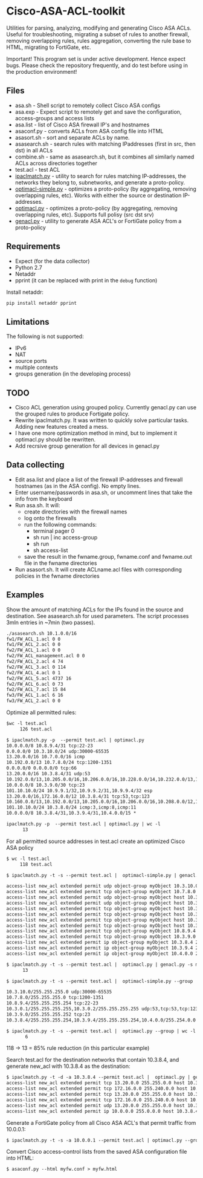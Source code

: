 # Cisco-ASA-ACL-toolkit
Utilities for parsing, analyzing, modifying and generating Cisco ASA ACLs. Useful for troubleshooting, migrating a subset of rules to another firewall, removing overlapping rules, rules aggregation, converting the rule base to HTML, migrating to FortiGate, etc.

Important! This program set is under active development. Hence expect bugs. Please check the repository frequently, and do test before using in the production environment!

## Files

* asa.sh - Shell script to remotely collect Cisco ASA configs
* asa.exp - Expect script to remotely get and save the configuration, access-groups and access lists
* asa.list - list of Cisco ASA firewall IP's and hostnames 
* asaconf.py - converts ACLs from ASA config file into HTML
* asasort.sh - sort and separate ACLs by name. 
* asasearch.sh - search rules with matching IPaddresses (first in src, then dst) in all ACLs
* combine.sh - same as asasearch.sh, but it combines all similarly named ACLs across directories together
* test.acl - test ACL
* [ipaclmatch.py](https://github.com/AlekzNet/Cisco-ASA-ACL-toolkit/blob/master/doc/ipaclmatch.md) - utility to search for rules matching IP-addresses, the networks they belong to, subnetworks, and generate a proto-policy.
* [optimacl-simple.py](https://github.com/AlekzNet/Cisco-ASA-ACL-toolkit/blob/master/doc/optimacl-simple.md) - optimizes a proto-policy (by aggregating, removing overlapping rules, etc). Works with either the source or destination IP-addresses.
* [optimacl.py](https://github.com/AlekzNet/Cisco-ASA-ACL-toolkit/blob/master/doc/optimacl.md) - optimizes a proto-policy (by aggregating, removing overlapping rules, etc). Supports full polisy (src dst srv)
* [genacl.py](https://github.com/AlekzNet/Cisco-ASA-ACL-toolkit/blob/master/doc/genacl.md) - utility to generate ASA ACL's or FortiGate policy from a proto-policy

## Requirements

* Expect (for the data collector)
* Python 2.7
* Netaddr
* pprint (it can be replaced with print in the `debug` function)

Install netaddr:

```sh
pip install netaddr pprint
```
## Limitations

The following is not supported:

* IPv6
* NAT
* source ports 
* multiple contexts
* groups generation (in the developing process)

## TODO

* Cisco ACL generation using grouped policy. Currently genacl.py can use the grouped rules to produce Fortigate policy. 
* Rewrite ipaclmatch.py. It was written to quickly solve particular tasks. Adding new features created a mess.
* I have one more optimization method in mind, but to implement it optimacl.py should be rewritten.
* Add recrsive group generation for all devices in genacl.py


## Data collecting

* Edit asa.list and place a list of the firewall IP-addresses and firewall hostnames (as in the ASA config). No empty lines.
* Enter username/passwords in asa.sh, or uncomment lines that take the info from the keyboard
* Run asa.sh. It will: 
  * create directories with the firewall names
  * log onto the firewalls
  * run the following commands:
    * terminal pager 0 
    * sh run | inc access-group
    * sh run
    * sh access-list
  * save the result in the fwname.group, fwname.conf and fwname.out file in the fwname directories
* Run asasort.sh. It will create ACLname.acl files with corresponding policies in the fwname directories


## Examples

Show the amount of matching ACLs for the IPs found in the source and destination. See asasearch.sh for used parameters. The script processes 3mln entries in ~7min (two passes).

```txt
./asasearch.sh 10.1.0.0/16             
fw1/FW_ACL_1.acl 0 0
fw1/FW_ACL_2.acl 0 0
fw2/FW_ACL_1.acl 0 0
fw2/FW_ACL_management.acl 0 0
fw2/FW_ACL_2.acl 4 74
fw2/FW_ACL_3.acl 0 114
fw2/FW_ACL_4.acl 0 1
fw2/FW_ACL_5.acl 4737 16
fw2/FW_ACL_6.acl 0 73
fw2/FW_ACL_7.acl 15 84
fw3/FW_ACL_1.acl 6 16
fw3/FW_ACL_2.acl 0 0

```

Optimize all permitted rules:

```txt
$wc -l test.acl
     126 test.acl

$ ipaclmatch.py -p  --permit test.acl | optimacl.py
10.0.0.0/8 10.8.9.4/31 tcp:22-23
0.0.0.0/0 10.3.10.0/24 udp:30000-65535
13.20.0.0/16 10.7.0.0/16 icmp
10.192.0.0/13 10.7.8.0/24 tcp:1200-1351
0.0.0.0/0 0.0.0.0/0 tcp:66
13.20.0.0/16 10.3.8.4/31 udp:53
10.192.0.0/13,10.205.0.0/16,10.206.0.0/16,10.228.0.0/14,10.232.0.0/13,10.240.0.0/12,13.20.0.0/16 10.3.0.2/32,10.3.0.1/32 udp:53
10.0.0.0/8 10.3.9.0/30 tcp:23
101.10.10.0/24 10.9.9.1/32,10.9.9.2/31,10.9.9.4/32 esp
13.20.0.0/16,172.16.0.0/12 10.3.8.4/31 tcp:53,tcp:123
10.160.0.0/13,10.192.0.0/13,10.205.0.0/16,10.206.0.0/16,10.208.0.0/12,10.225.0.0/16,10.226.0.0/16,10.228.0.0/14,10.232.0.0/13,10.240.0.0/12,13.20.0.0/16,172.16.0.0/12 10.3.0.2/32,10.3.0.1/32 tcp:53,tcp:123
101.10.10.0/24 10.3.8.0/24 icmp:3,icmp:8,icmp:11
10.0.0.0/8 10.3.8.4/31,10.3.9.4/31,10.4.0.0/15 *

ipaclmatch.py -p  --permit test.acl | optimacl.py | wc -l               
      13

```
For all permitted source addresses in test.acl create an optimized Cisco ASA policy

```txt
$ wc -l test.acl
     118 test.acl

$ ipaclmatch.py -t -s --permit test.acl |  optimacl-simple.py | genacl.py -s myObject --acl new_acl

access-list new_acl extended permit udp object-group myObject 10.3.10.0 255.255.255.0 gt 30000
access-list new_acl extended permit tcp object-group myObject 10.7.8.0 255.255.255.0 range 1200 1351
access-list new_acl extended permit udp object-group myObject host 10.3.0.1 eq 53
access-list new_acl extended permit udp object-group myObject host 10.3.0.2 eq 53
access-list new_acl extended permit tcp object-group myObject host 10.3.0.1 eq 53
access-list new_acl extended permit tcp object-group myObject host 10.3.0.2 eq 53
access-list new_acl extended permit tcp object-group myObject host 10.3.0.1 eq 123
access-list new_acl extended permit tcp object-group myObject host 10.3.0.2 eq 123
access-list new_acl extended permit tcp object-group myObject 10.8.9.4 255.255.255.254 range 22 23
access-list new_acl extended permit tcp object-group myObject 10.3.9.0 255.255.255.252 eq 23
access-list new_acl extended permit ip object-group myObject 10.3.8.4 255.255.255.254 
access-list new_acl extended permit ip object-group myObject 10.3.9.4 255.255.255.254 
access-list new_acl extended permit ip object-group myObject 10.4.0.0 255.254.0.0 

$ ipaclmatch.py -t -s --permit test.acl |  optimacl.py | genacl.py -s myObject --acl new_acl | wc -l
      13

$ ipaclmatch.py -t -s --permit test.acl |  optimacl-simple.py --group      

10.3.10.0/255.255.255.0 udp:30000-65535
10.7.8.0/255.255.255.0 tcp:1200-1351
10.8.9.4/255.255.255.254 tcp:22-23
10.3.0.1/255.255.255.255,10.3.0.2/255.255.255.255 udp:53,tcp:53,tcp:123
10.3.9.0/255.255.255.252 tcp:23
10.3.8.4/255.255.255.254,10.3.9.4/255.255.255.254,10.4.0.0/255.254.0.0 *

$ ipaclmatch.py -t -s --permit test.acl |  optimacl.py --group | wc -l
       6

```
118 -> 13 = 85% rule reduction (in this particular example)


Search test.acl for the destination networks that contain 10.3.8.4, and generate new_acl with 10.3.8.4 as the destination:

```txt
$ ipaclmatch.py -t -d -a 10.3.8.4 --permit test.acl |  optimacl.py | genacl.py -d 10.3.8.4  --acl new_acl
access-list new_acl extended permit tcp 13.20.0.0 255.255.0.0 host 10.3.8.4 eq 53
access-list new_acl extended permit tcp 172.16.0.0 255.240.0.0 host 10.3.8.4 eq 53
access-list new_acl extended permit tcp 13.20.0.0 255.255.0.0 host 10.3.8.4 eq 123
access-list new_acl extended permit tcp 172.16.0.0 255.240.0.0 host 10.3.8.4 eq 123
access-list new_acl extended permit udp 13.20.0.0 255.255.0.0 host 10.3.8.4 eq 53
access-list new_acl extended permit ip 10.0.0.0 255.0.0.0 host 10.3.8.4 

```

Generate a FortiGate policy from all Cisco ASA ACL's that permit traffic from 10.0.0.1:

```txt
$ ipaclmatch.py -t -s -a 10.0.0.1 --permit test.acl | optimacl.py --group | genacl.py -s 10.0.0.1 --dev fgt

```
Convert Cisco access-control lists from the saved ASA configuration file into HTML:

```txt
$ asaconf.py --html myfw.conf > myfw.html
```


